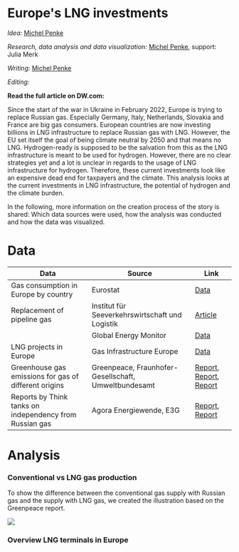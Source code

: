 # Europe's LNG investments
_Idea:_  [Michel Penke](https://michelpenke.de/)  

_Research, data analysis and data visualization:_  [Michel Penke](https://michelpenke.de/), support: Julia Merk

_Writing:_  [Michel Penke](https://michelpenke.de/)

_Editing:_ 

**Read the full article on DW.com:**

[](link)

Since the start of the war in Ukraine in February 2022, Europe is trying to replace Russian gas. Especially Germany, Italy, Netherlands, Slovakia and France are big gas consumers. European countries are now investing billions in LNG infrastructure to replace Russian gas with LNG. However, the EU set itself the goal of being climate neutral by 2050 and that means no LNG. Hydrogen-ready is supposed to be the salvation from this as the LNG infrastructure is meant to be used for hydrogen. However, there are no clear strategies yet and a lot is unclear in regards to the usage of LNG infrastructure for hydrogen. Therefore, these current investments look like an expensive dead end for taxpayers and the climate. This analysis looks at the current investments in LNG infrastructure, the potential of hydrogen and the climate burden. 

In the following, more information on the creation process of the story is shared: Which data sources were used, how the analysis was conducted and how the data was visualized.


# Data


| **Data** | **Source** | **Link** |
| --- | --- | --- |
| Gas consumption in Europe by country| Eurostat| [Data](https://ec.europa.eu/eurostat/statistics-explained/index.php?title=File:Total_imports_and_exports_of_natural_gas,_by_country_of_origin_and_destination,_2020-2021_(terajoules_(Gross_Calorific_Value))_v4.png)  |
| Replacement of pipeline gas | Institut für Seeverkehrswirtschaft und Logistik | [Article](https://www.isl.org/de/news/angriff-russlands-ukraine-stellt-lng-schifffahrt-sehr-grosse-herausforderungen) |
|  | Global Energy Monitor | [Data](https://data.worldbank.org/indicator/BM.TRF.PWKR.CD.DT) |
| LNG projects in Europe  | Gas Infrastructure Europe | [Data](https://www.gie.eu/transparency/databases/lng-database/) |
| Greenhouse gas emissions for gas of different origins |Greenpeace, Fraunhofer-Gesellschaft, Umweltbundesamt| [Report](Link), [Report](Link), [Report](Link)
| Reports by Think tanks on independency from Russian gas | Agora Energiewende, E3G | [Report](https://static.agora-energiewende.de/fileadmin/Projekte/2021/2021_07_EU_GEXIT/253_Regaining-Europes-Energy-Sovereignty_WEB.pdf), [Report](https://9tj4025ol53byww26jdkao0x-wpengine.netdna-ssl.com/wp-content/uploads/Briefing_EU-can-stop-Russian-gas-imports-by-2025.pdf)


# Analysis

### Conventional vs LNG gas production

To show the difference between the conventional gas supply with Russian gas and the supply with LNG gas, we created the illustration based on the Greenpeace report. 

![](graphics/.png)

### Overview LNG terminals in Europe

